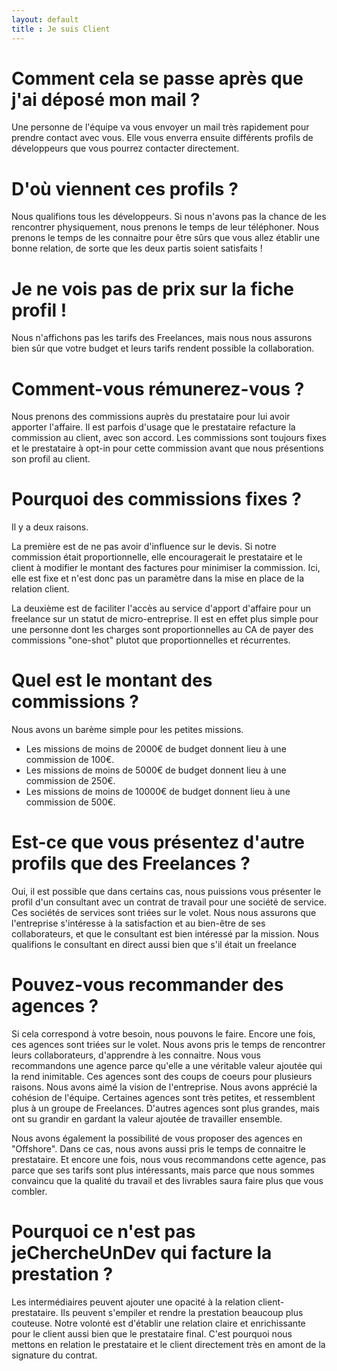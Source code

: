 ```yaml
---
layout: default
title : Je suis Client
---
```


# Comment cela se passe après que j'ai déposé mon mail ?

Une personne de l'équipe va vous envoyer un mail très rapidement pour prendre contact avec vous.
Elle vous enverra ensuite différents profils de développeurs que vous pourrez contacter directement.

# D'où viennent ces profils ?

Nous qualifions tous les développeurs. Si nous n'avons pas la chance de les rencontrer physiquement, nous prenons le temps de leur téléphoner. Nous prenons le temps de les connaitre pour être sûrs que vous allez établir une bonne relation, de sorte que les deux partis soient satisfaits !

# Je ne vois pas de prix sur la fiche profil !

Nous n'affichons pas les tarifs des Freelances, mais nous nous assurons bien sûr que votre budget et leurs tarifs rendent possible la collaboration.

# Comment-vous rémunerez-vous ?

Nous prenons des commissions auprès du prestataire pour lui avoir apporter l'affaire. Il est parfois d'usage que le prestataire refacture la commission au client, avec son accord. Les commissions sont toujours fixes et le prestataire à opt-in pour cette commission avant que nous présentions son profil au client.

# Pourquoi des commissions fixes ?

Il y a deux raisons.

La première est de ne pas avoir d'influence sur le devis. Si notre commission était proportionnelle, elle encouragerait le prestataire et le client à modifier le montant des factures pour minimiser la commission. Ici, elle est fixe et n'est donc pas un paramètre dans la mise en place de la relation client.

La deuxième est de faciliter l'accès au service d'apport d'affaire pour un freelance sur un statut de micro-entreprise. Il est en effet plus simple pour une personne dont les charges sont proportionnelles au CA de payer des commissions "one-shot" plutot que proportionnelles et récurrentes.

# Quel est le montant des commissions ?

Nous avons un barème simple pour les petites missions. 
* Les missions de moins de 2000€ de budget donnent lieu à une commission de 100€. 
* Les missions de moins de 5000€ de budget donnent lieu à une commission de 250€.
* Les missions de moins de 10000€ de budget donnent lieu à une commission de 500€.

# Est-ce que vous présentez d'autre profils que des Freelances ?

Oui, il est possible que dans certains cas, nous puissions vous présenter le profil d'un consultant avec un contrat de travail pour une société de service. Ces sociétés de services sont triées sur le volet. Nous nous assurons que l'entreprise s'intéresse à la satisfaction et au bien-être de ses collaborateurs, et que le consultant est bien intéressé par la mission. Nous qualifions le consultant en direct aussi bien que s'il était un freelance

# Pouvez-vous recommander des agences ?

Si cela correspond à votre besoin, nous pouvons le faire. Encore une fois, ces agences sont triées sur le volet. Nous avons pris le temps de rencontrer leurs collaborateurs, d'apprendre à les connaitre. Nous vous recommandons une agence parce qu'elle a une véritable valeur ajoutée qui la rend inimitable. Ces agences sont des coups de coeurs pour plusieurs raisons. Nous avons aimé la vision de l'entreprise. Nous avons apprécié la cohésion de l'équipe. Certaines agences sont très petites, et ressemblent plus à un groupe de Freelances. D'autres agences sont plus grandes, mais ont su grandir en gardant la valeur ajoutée de travailler ensemble.

Nous avons également la possibilité de vous proposer des agences en "Offshore". Dans ce cas, nous avons aussi pris le temps de connaitre le prestataire. Et encore une fois, nous vous recommandons cette agence, pas parce que ses tarifs sont plus intéressants, mais parce que nous sommes convaincu que la qualité du travail et des livrables saura faire plus que vous combler.

# Pourquoi ce n'est pas jeChercheUnDev qui facture la prestation ?

Les intermédiaires peuvent ajouter une opacité à la relation client-prestataire. Ils peuvent s'empiler et rendre la prestation beaucoup plus couteuse. Notre volonté est d'établir une relation claire et enrichissante pour le client aussi bien que le prestataire final. C'est pourquoi nous mettons en relation le prestataire et le client directement très en amont de la signature du contrat. 